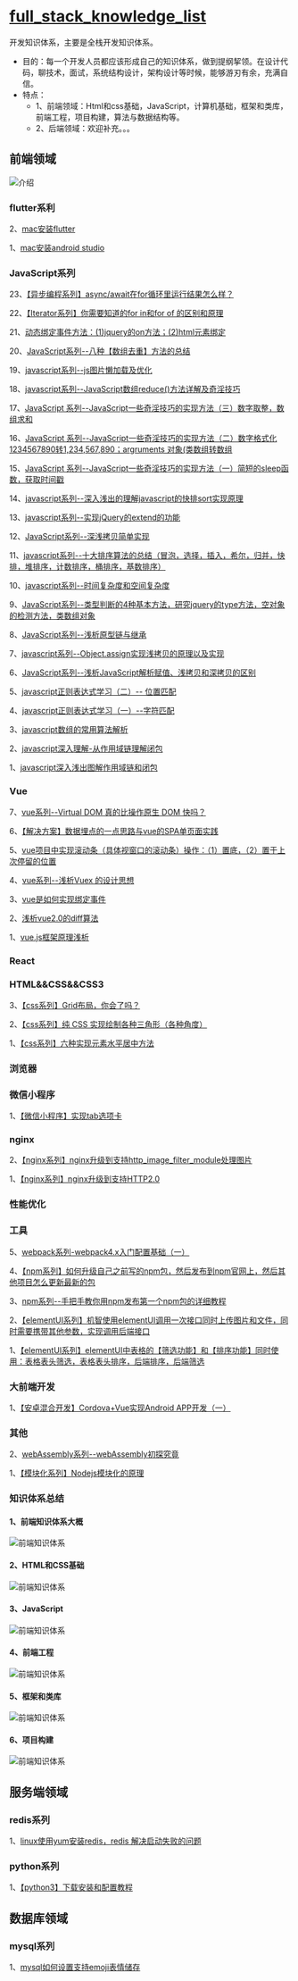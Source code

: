 # [full_stack_knowledge_list](https://github.com/saucxs/full_stack_knowledge_list)
开发知识体系，主要是全栈开发知识体系。
+ 目的：每一个开发人员都应该形成自己的知识体系，做到提纲挈领。在设计代码，聊技术，面试，系统结构设计，架构设计等时候，能够游刃有余，充满自信。
+ 特点：
    + 1、前端领域：Html和css基础，JavaScript，计算机基础，框架和类库，前端工程，项目构建，算法与数据结构等。
    + 2、后端领域：欢迎补充。。。

## 前端领域

![介绍](http://static.chengxinsong.cn/image/author/intro.jpg?width=600)

### flutter系利
2、[mac安装flutter](http://www.chengxinsong.cn/post/93)

1、[mac安装android studio](http://www.chengxinsong.cn/post/92)



### JavaScript系列
23、[【异步编程系列】async/await在for循环里运行结果怎么样？](http://www.chengxinsong.cn/post/91)

22、[【Iterator系列】你需要知道的for in和for of 的区别和原理](http://www.chengxinsong.cn/post/90)

21、[动态绑定事件方法：(1)jquery的on方法；(2)html元素绑定](http://www.chengxinsong.cn/post/81)

20、[JavaScript系列--八种【数组去重】方法的总结](http://www.chengxinsong.cn/post/73)

19、[javascript系列--js图片懒加载及优化](http://www.chengxinsong.cn/post/71)

18、[javascript系列--JavaScript数组reduce()方法详解及奇淫技巧](http://www.chengxinsong.cn/post/67)

17、[JavaScript 系列--JavaScript一些奇淫技巧的实现方法（三）数字取整，数组求和](https://www.cnblogs.com/chengxs/p/10985513.html)

16、[JavaScript 系列--JavaScript一些奇淫技巧的实现方法（二）数字格式化 1234567890转1,234,567,890；argruments 对象(类数组转数组](http://www.chengxinsong.cn/post/62)

15、[JavaScript 系列--JavaScript一些奇淫技巧的实现方法（一）简短的sleep函数，获取时间戳](http://www.chengxinsong.cn/post/61)

14、[javascript系列--深入浅出的理解javascript的快排sort实现原理](http://www.chengxinsong.cn/post/60)

13、[javascript系列--实现jQuery的extend的功能](http://www.chengxinsong.cn/post/59)

12、[JavaScript系列--深浅拷贝简单实现](http://www.chengxinsong.cn/post/58)

11、[javascript系列--十大排序算法的总结（冒泡，选择，插入，希尔，归并，快排，堆排序，计数排序，桶排序，基数排序）](http://www.chengxinsong.cn/post/56)

10、[javascript系列--时间复杂度和空间复杂度](http://www.chengxinsong.cn/post/55)

9、[JavaScript系列--类型判断的4种基本方法，研究jquery的type方法，空对象的检测方法，类数组对象](http://www.chengxinsong.cn/post/54)

8、[JavaScript系列--浅析原型链与继承](http://www.chengxinsong.cn/post/45)

7、[javascript系列--Object.assign实现浅拷贝的原理以及实现](http://www.chengxinsong.cn/post/43)

6、[JavaScript系列--浅析JavaScript解析赋值、浅拷贝和深拷贝的区别](http://www.chengxinsong.cn/post/42)

5、[javascript正则表达式学习（二）-- 位置匹配](http://www.chengxinsong.cn/post/41)

4、[javascript正则表达式学习（一）--字符匹配](http://www.chengxinsong.cn/post/39)

3、[javascript数组的常用算法解析](http://www.chengxinsong.cn/post/37)

2、[javascript深入理解-从作用域链理解闭包](http://www.chengxinsong.cn/post/31)

1、[javascript深入浅出图解作用域链和闭包](http://www.chengxinsong.cn/post/30)

### Vue
7、[vue系列--Virtual DOM 真的比操作原生 DOM 快吗？](http://www.chengxinsong.cn/post/68)

6、[【解决方案】数据埋点的一点思路与vue的SPA单页面实践](http://www.chengxinsong.cn/post/85)

5、[vue项目中实现滚动条（具体视窗口的滚动条）操作：（1）置底，（2）置于上次停留的位置](http://www.chengxinsong.cn/post/75)

4、[vue系列--浅析Vuex 的设计思想](http://www.chengxinsong.cn/post/69)

3、[vue是如何实现绑定事件](http://www.chengxinsong.cn/post/65)

2、[浅析vue2.0的diff算法](http://www.chengxinsong.cn/post/27)

1、[vue.js框架原理浅析](http://www.chengxinsong.cn/post/25)


### React


### HTML&&CSS&&CSS3
3、[【css系列】Grid布局，你会了吗？](http://www.chengxinsong.cn/post/89)

2、[【css系列】纯 CSS 实现绘制各种三角形（各种角度）](http://www.chengxinsong.cn/post/87)

1、[【css系列】六种实现元素水平居中方法](http://www.chengxinsong.cn/post/74)

### 浏览器

### 微信小程序
1、[【微信小程序】实现tab选项卡](http://www.chengxinsong.cn/post/86)

### nginx
2、[【nginx系列】nginx升级到支持http_image_filter_module处理图片](http://www.chengxinsong.cn/post/84)

1、[【nginx系列】nginx升级到支持HTTP2.0](http://www.chengxinsong.cn/post/83)

### 性能优化


### 工具
5、[webpack系列-webpack4.x入门配置基础（一）](http://www.chengxinsong.cn/post/72)

4、[【npm系列】如何升级自己之前写的npm包，然后发布到npm官网上，然后其他项目怎么更新最新的包](http://www.chengxinsong.cn/post/82)

3、[npm系列--手把手教你用npm发布第一个npm包的详细教程](http://www.chengxinsong.cn/post/44)

2、[【elementUI系列】机智使用elementUI调用一次接口同时上传图片和文件，同时需要携带其他参数，实现调用后端接口](http://www.chengxinsong.cn/post/78)

1、[【elementUI系列】elementUI中表格的【筛选功能】和【排序功能】同时使用：表格表头筛选，表格表头排序，后端排序，后端筛选](http://www.chengxinsong.cn/post/76)


### 大前端开发
1、[【安卓混合开发】Cordova+Vue实现Android APP开发（一）](http://www.chengxinsong.cn/post/88)


### 其他
2、[webAssembly系列--webAssembly初探究竟](http://www.chengxinsong.cn/post/70)

1、[【模块化系列】Nodejs模块化的原理](http://www.chengxinsong.cn/post/79)

### 知识体系总结
#### 1、前端知识体系大概
![前端知识体系](./output/png/前端知识体系大概.png)

#### 2、HTML和CSS基础
![前端知识体系](./output/png/HTML和CSS基础.png)

#### 3、JavaScript
![前端知识体系](./output/png/JavaScript.png)

#### 4、前端工程
![前端知识体系](./output/png/前端工程.png)

#### 5、框架和类库
![前端知识体系](./output/png/框架和类库.png)

#### 6、项目构建
![前端知识体系](./output/png/项目构建.png)


## 服务端领域
### redis系列
1、[linux使用yum安装redis，redis 解决启动失败的问题](http://www.chengxinsong.cn/post/94)

### python系列
1、[【python3】下载安装和配置教程](http://www.chengxinsong.cn/post/95)


## 数据库领域
### mysql系列
1、[mysql如何设置支持emoji表情储存](http://www.chengxinsong.cn/post/96)